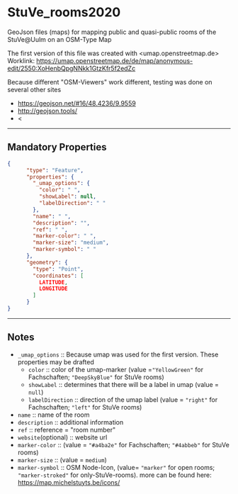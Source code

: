 # StuVe_rooms2020
GeoJson files (maps) for mapping public and quasi-public rooms of the StuVe@Uulm on an OSM-Type Map

The first version of this file was created with <umap.openstreetmap.de>
Worklink: <https://umap.openstreetmap.de/de/map/anonymous-edit/2550:XoHenbQpgNNkk1GtzKfr5f2edZc>

Because different "OSM-Viewers" work different, testing was done on several other sites
- <https://geojson.net/#16/48.4236/9.9559>
- <http://geojson.tools/>
- <

---
## Mandatory Properties
``` geojson
{
      "type": "Feature",
      "properties": {
        "_umap_options": {
          "color": " ",
          "showLabel": null,
          "labelDirection": " "
        },
        "name": " ",
        "description": "",
        "ref": " ",
        "marker-color": " ",
        "marker-size": "medium",
        "marker-symbol": " "
      },
      "geometry": {
        "type": "Point",
        "coordinates": [
          LATITUDE,
          LONGITUDE
        ]
      }
}
```
----
## Notes
- `_umap_options` :: Because umap was used for the first version. These properties may be drafted
	 -  `color` :: color of the umap-marker (value =`"YellowGreen"` for Fachschaften; `"DeepSkyBlue"` for StuVe rooms)
	 -  `showLabel` :: determines that there will be a label in umap (value = `null`)
	 -  `labelDirection` :: direction of the umap label (value = `"right"` for Fachschaften; `"left"` for StuVe rooms)
- `name` :: name of the room
- `description` :: additional information
- `ref` :: reference = "room number"
- `website`(optional) :: website url
- `marker-color` :: (value = `"#a4ba2e"` for  Fachschaften; `"#4abbeb"` for StuVe rooms)
- `marker-size` :: (value = `medium`)
- `marker-symbol` :: OSM Node-Icon, (value= `"marker"` for open rooms; `"marker-stroked"` for only-StuVe-rooms). more can be found here: <https://map.michelstuyts.be/icons/>
